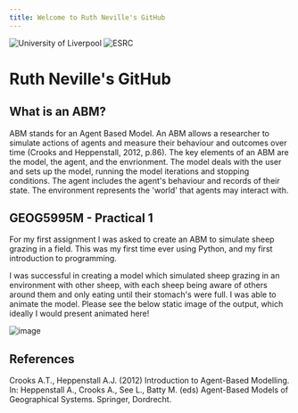 ```yaml
---
title: Welcome to Ruth Neville's GitHub
---
```

![University of Liverpool](https://user-images.githubusercontent.com/71274167/97724887-6af12480-1ac5-11eb-823c-687199a9b36e.png) ![ESRC](https://user-images.githubusercontent.com/71274167/97725173-c7ecda80-1ac5-11eb-9be1-fa21d09976eb.png)

<h1> Ruth Neville's GitHub </h1>

<h2> What is an ABM? </h2> 

<p> ABM stands for an Agent Based Model. An ABM allows a researcher to simulate actions of agents and measure their behaviour and outcomes over time (Crooks and Heppenstall, 2012, p.86). The key elements of an ABM are the model, the agent, and the envrionment. The model deals with the user and sets up the model, running the model iterations and stopping conditions. The agent includes the agent's behaviour and records of their state. The environment represents the 'world' that agents may interact with. </p> 

<h2> GEOG5995M - Practical 1 </h2> 

<p> For my first assignment I was asked to create an ABM to simulate sheep grazing in a field. This was my first time ever using Python, and my first introduction to programming. </p> 

<p> I was successful in creating a model which simulated sheep grazing in an environment with other sheep, with each sheep being aware of others around them and only eating until their stomach's were full. I was able to animate the model. Please see the below static image of the output, which ideally I would present animated here!</p>

![image](https://user-images.githubusercontent.com/71274167/97779264-cd552e00-1b74-11eb-9b34-189d01bf59c3.png)









<h2> References </h2>

Crooks A.T., Heppenstall A.J. (2012) Introduction to Agent-Based Modelling. In: Heppenstall A., Crooks A., See L., Batty M. (eds) Agent-Based Models of Geographical Systems. Springer, Dordrecht.
